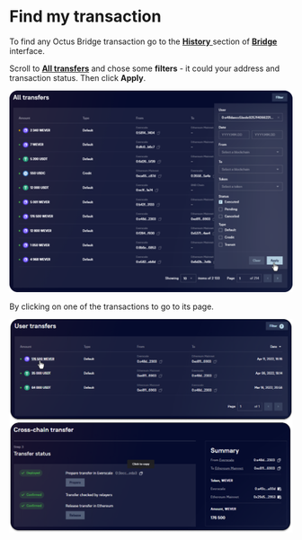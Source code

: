 # Find my transaction

To find any Octus Bridge transaction go to the [**History** ](../../history/)section of [**Bridge**](../../) interface.

Scroll to [**All transfers**](../../history/interface/all-transfers.md) and chose some **filters** - it could your address and transaction status. Then click **Apply**.

![](<../../../.gitbook/assets/image (10).png>)

By clicking on one of the transactions to go to its page.

![](<../../../.gitbook/assets/image (16).png>)

